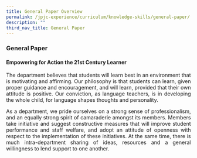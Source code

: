 ```yaml
---
title: General Paper Overview
permalink: /jpjc-experience/curriculum/knowledge-skills/general-paper/
description: ""
third_nav_title: General Paper
---
```

### **General Paper**

#### **Empowering for Action the 21st Century Learner**
<div align=justify>
	<p>
The department believes that students will learn best in an environment that is motivating and affirming. Our philosophy is that students can learn, given proper guidance and encouragement, and will learn, provided that their own attitude is positive. Our conviction, as language teachers, is in developing the whole child, for language shapes thoughts and personality.</p>
<p>
As a department, we pride ourselves on a strong sense of professionalism, and an equally strong spirit of camaraderie amongst its members. Members take initiative and suggest constructive measures that will improve student performance and staff welfare, and adopt an attitude of openness with respect to the implementation of these initiatives. At the same time, there is much intra-department sharing of ideas, resources and a general willingness to lend support to one another.</p>
	</div>